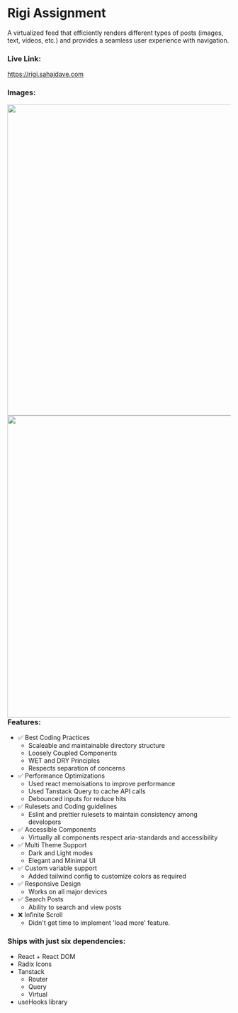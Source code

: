 # Rigi Assignment

A virtualized feed that efficiently renders different types of posts (images, text, videos, etc.) and provides a seamless user experience with navigation.

### Live Link:

https://rigi.sahajdave.com

### Images:
<img align="left"  src="https://github.com/davesahaj/rigi-assignment/assets/20627503/a396d050-3c68-4ca1-9673-e7fd42d50b68" width="700"/>
<img align="left" src="https://github.com/davesahaj/rigi-assignment/assets/20627503/ce5fba54-739c-4342-8649-80da58534f52" width="680"/>




### Features:

- ✅ Best Coding Practices
	- Scaleable and maintainable directory structure
	- Loosely Coupled Components
	- WET and DRY Principles
	- Respects separation of concerns
- ✅ Performance Optimizations
	- Used react memoisations to improve performance
	- Used Tanstack Query to cache API calls
	- Debounced inputs for reduce hits
- ✅ Rulesets and Coding guidelines
	- Eslint and prettier rulesets to maintain consistency among developers
- ✅ Accessible Components
	- Virtually all components respect aria-standards and accessibility
- ✅ Multi Theme Support
	- Dark and Light modes
	- Elegant and Minimal UI
- ✅ Custom variable support
	- Added tailwind config to customize colors as required
- ✅ Responsive Design
	- Works on all major devices
- ✅ Search Posts
	- Ability to search and view posts
- ❌ Infinite Scroll
	- Didn't get time to implement 'load more' feature.

### Ships with just six dependencies:
- React + React DOM
- Radix Icons
- Tanstack
	- Router
	- Query
	- Virtual
- useHooks library

